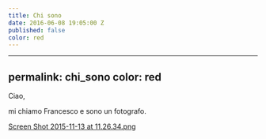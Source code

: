 ```yaml
---
title: Chi sono
date: 2016-06-08 19:05:00 Z
published: false
color: red
---
```


---
permalink: chi_sono
color: red
---

Ciao,

mi chiamo Francesco e sono un fotografo.

[Screen Shot 2015-11-13 at 11.26.34.png](/uploads/Screen%2520Shot%25202015-11-13%2520at%252011.26.34.png:output_ext)